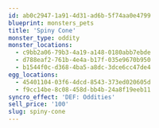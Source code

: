 ```yaml
---
id: ab0c2947-1a91-4d31-ad6b-5f74aa0e4799
blueprint: monsters_pets
title: 'Spiny Cone'
monster_type: oddity
monster_locations:
  - c9bb2a06-79b3-4a19-a148-0180abb7ebde
  - d788eaf2-761b-4e4a-b17f-035e9670b950
  - b1544f0c-d368-4ba5-a8dc-3dce6cc47de4
egg_locations:
  - 45401104-03f6-4dcd-8543-373ed020605d
  - f9cc14be-8c08-458d-bb4b-24a8f19eeb11
syncro_effect: 'DEF: Oddities'
sell_price: '100'
slug: spiny-cone
---
```

